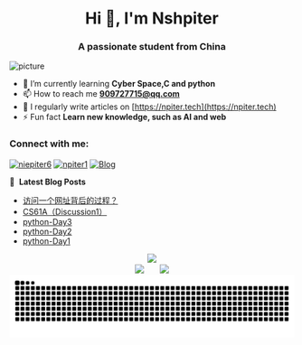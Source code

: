 <h1 align="center">Hi 👋, I'm Nshpiter</h1>
<h3 align="center">A passionate student from China</h3>

![picture](https://photo.459122.xyz/i/e9de08f5b8d765cba185e5dee14541a7.jpg)




- 🌱 I’m currently learning **Cyber Space,C and python**
- 📫 How to reach me **909727715@qq.com**
- 📝 I regularly write articles on [https://npiter.tech](https://npiter.tech)
- ⚡ Fun fact **Learn new knowledge, such as AI and web**

<h3 align="left">Connect with me:</h3>
<p align="left">
  <a href="https://twitter.com/niepiter6" target="blank"><img align="center" src="https://raw.githubusercontent.com/rahuldkjain/github-profile-readme-generator/master/src/images/icons/Social/twitter.svg" alt="niepiter6" height="30" width="40" /></a>
  <a href="https://kaggle.com/npiter1" target="blank"><img align="center" src="https://raw.githubusercontent.com/rahuldkjain/github-profile-readme-generator/master/src/images/icons/Social/kaggle.svg" alt="npiter1" height="30" width="40" /></a>
  <a href="https://npiter.tech/"><img align="center" src="https://npiter.tech/favicon.ico" alt="Blog" height="30" width="30" /></a>
</p>




📕 &nbsp;**Latest Blog Posts**
<!-- BLOG-POST-LIST:START -->
- [访问一个网址背后的过程？](https://npiter.tech/2025/08/12/%e8%ae%bf%e9%97%ae%e4%b8%80%e4%b8%aa%e7%bd%91%e5%9d%80%e8%83%8c%e5%90%8e%e7%9a%84%e8%bf%87%e7%a8%8b%ef%bc%9f/)
- [CS61A（Discussion1）](https://npiter.tech/2025/07/30/cs61a%ef%bc%88discussion1%ef%bc%89/)
- [python-Day3](https://npiter.tech/2025/04/12/python-day3/)
- [python-Day2](https://npiter.tech/2025/04/09/python-day2/)
- [python-Day1](https://npiter.tech/2025/04/08/python-day1/)
<!-- BLOG-POST-LIST:END -->

<div align="center"> <img src="https://github-readme-streak-stats.herokuapp.com/?user=sun0225SUN" /> </div>

<div align="center">
<span>&emsp;&emsp;</span>
<img height="170px" src="https://github-readme-stats.vercel.app/api?username=Nshpiter" /><span>&emsp;&emsp;</span><img height="170px" src="https://github-readme-stats.vercel.app/api/top-langs/?username=Nshpiter&layout=compact&langs_count=8" />
<span>&emsp;&emsp;</span>
</div>

 <picture>
  <source media="(prefers-color-scheme: dark)" srcset="https://raw.githubusercontent.com/Nshpiter/Nshpiter/output/github-contribution-grid-snake-dark.svg">
  <source media="(prefers-color-scheme: light)" srcset="https://raw.githubusercontent.com/Nshpiter/Nshpiter/output/github-contribution-grid-snake.svg">
  <img alt="github contribution grid snake animation" src="https://raw.githubusercontent.com/Nshpiter/Nshpiter/output/github-contribution-grid-snake.svg">
</picture>

<!---
Nshpiter/Nshpiter is a ✨ special ✨ repository because its `README.md` (this file) appears on your GitHub profile.
You can click the Preview link to take a look at your changes.
--->

